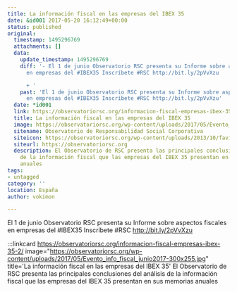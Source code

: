 ```yaml
---
title: La información fiscal en las empresas del IBEX 35
date: &id001 2017-05-20 16:12:49+00:00
status: published
original:
  timestamp: 1495296769
  attachments: []
  data:
    update_timestamp: 1495296769
    diff: '- El 1 de junio Observatorio RSC presenta su Informe sobre aspectos fiscales
      en empresas del #IBEX35 Inscríbete #RSC http://bit.ly/2pVvXzu

      + '
    past: 'El 1 de junio Observatorio RSC presenta su Informe sobre aspectos fiscales
      en empresas del #IBEX35 Inscríbete #RSC http://bit.ly/2pVvXzu'
  date: *id001
  link: https://observatoriorsc.org/informacion-fiscal-empresas-ibex-35-2/
  title: La información fiscal en las empresas del IBEX 35
  image: https://observatoriorsc.org/wp-content/uploads/2017/05/Evento_info_fiscal_junio2017-300x255.jpg
  sitename: Observatorio de Responsabilidad Social Corporativa
  siteicon: https://observatoriorsc.org/wp-content/uploads/2013/10/favicon.png
  siteurl: https://observatoriorsc.org
  description: El Observatorio de RSC presenta las principales conclusiones del análisis
    de la información fiscal que las empresas del IBEX 35 presentan en sus memorias
    anuales
tags:
- untagged
category: ''
location: España
author: vokimon

---
```

El 1 de junio Observatorio RSC presenta su Informe sobre aspectos fiscales en empresas del #IBEX35 Inscríbete #RSC http://bit.ly/2pVvXzu

:::linkcard https://observatoriorsc.org/informacion-fiscal-empresas-ibex-35-2/ image="https://observatoriorsc.org/wp-content/uploads/2017/05/Evento_info_fiscal_junio2017-300x255.jpg" title='La información fiscal en las empresas del IBEX 35'
    El Observatorio de RSC presenta las principales conclusiones del análisis de la información fiscal que las empresas del IBEX 35 presentan en sus memorias anuales

